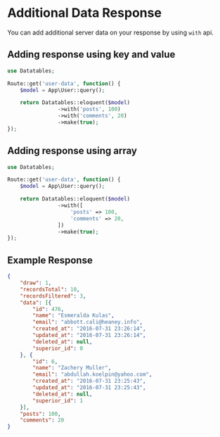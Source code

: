 # Additional Data Response

You can add additional server data on your response by using `with` api.

<a name="key-value"></a>
## Adding response using key and value

```php
use Datatables;

Route::get('user-data', function() {
	$model = App\User::query();

	return Datatables::eloquent($model)
				->with('posts', 100)
				->with('comments', 20)
				->make(true);
});
```

<a name="array"></a>
## Adding response using array

```php
use Datatables;

Route::get('user-data', function() {
	$model = App\User::query();

	return Datatables::eloquent($model)
				->with([
					'posts' => 100,
					'comments' => 20,
				])
				->make(true);
});
```

<a name="response"></a>
## Example Response

```json
{
	"draw": 1,
	"recordsTotal": 10,
	"recordsFiltered": 3,
	"data": [{
		"id": 476,
		"name": "Esmeralda Kulas",
		"email": "abbott.cali@heaney.info",
		"created_at": "2016-07-31 23:26:14",
		"updated_at": "2016-07-31 23:26:14",
		"deleted_at": null,
		"superior_id": 0
	}, {
		"id": 6,
		"name": "Zachery Muller",
		"email": "abdullah.koelpin@yahoo.com",
		"created_at": "2016-07-31 23:25:43",
		"updated_at": "2016-07-31 23:25:43",
		"deleted_at": null,
		"superior_id": 1
	}],
	"posts": 100,
	"comments": 20
}
```